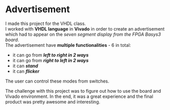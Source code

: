 # Advertisement

I made this project for the VHDL class.   
I worked with **VHDL language** in **Vivado** in order to create an advertisement which had to appear on the *seven segment display from the FPGA Basys3 board*.   
The advertisement have **multiple functionalities** - 6 in total:   
- it can go from ***left to right in 2 ways***
- it can go from ***right to left in 2 ways***
- it can ***stand***
- it can ***flicker***   

The user can control these modes from switches.   

The challenge with this project was to figure out how to use the board and Vivado environment. In the end, it was a great experience and the
final product was pretty awesome and interesting.

